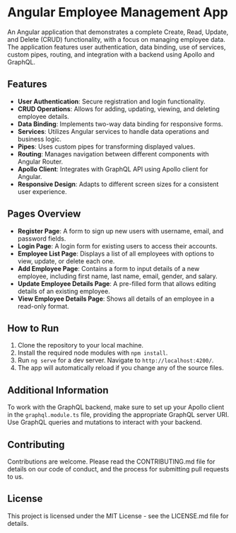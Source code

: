 # Angular Employee Management App

An Angular application that demonstrates a complete Create, Read, Update, and Delete (CRUD) functionality, with a focus on managing employee data. The application features user authentication, data binding, use of services, custom pipes, routing, and integration with a backend using Apollo and GraphQL.

## Features

- **User Authentication**: Secure registration and login functionality.
- **CRUD Operations**: Allows for adding, updating, viewing, and deleting employee details.
- **Data Binding**: Implements two-way data binding for responsive forms.
- **Services**: Utilizes Angular services to handle data operations and business logic.
- **Pipes**: Uses custom pipes for transforming displayed values.
- **Routing**: Manages navigation between different components with Angular Router.
- **Apollo Client**: Integrates with GraphQL API using Apollo client for Angular.
- **Responsive Design**: Adapts to different screen sizes for a consistent user experience.

## Pages Overview

- **Register Page**: A form to sign up new users with username, email, and password fields.
- **Login Page**: A login form for existing users to access their accounts.
- **Employee List Page**: Displays a list of all employees with options to view, update, or delete each one.
- **Add Employee Page**: Contains a form to input details of a new employee, including first name, last name, email, gender, and salary.
- **Update Employee Details Page**: A pre-filled form that allows editing details of an existing employee.
- **View Employee Details Page**: Shows all details of an employee in a read-only format.

## How to Run

1. Clone the repository to your local machine.
2. Install the required node modules with `npm install`.
3. Run `ng serve` for a dev server. Navigate to `http://localhost:4200/`.
4. The app will automatically reload if you change any of the source files.

## Additional Information

To work with the GraphQL backend, make sure to set up your Apollo client in the `graphql.module.ts` file, providing the appropriate GraphQL server URI. Use GraphQL queries and mutations to interact with your backend.

## Contributing

Contributions are welcome. Please read the CONTRIBUTING.md file for details on our code of conduct, and the process for submitting pull requests to us.

## License

This project is licensed under the MIT License - see the LICENSE.md file for details.